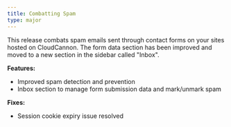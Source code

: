 ```yaml
---
title: Combatting Spam
type: major
---
```


This release combats spam emails sent through contact forms on your sites hosted on CloudCannon. The form data section has been improved and moved to a new section in the sidebar called "Inbox".

**Features:**

* Improved spam detection and prevention
* Inbox section to manage form submission data and mark/unmark spam

**Fixes:**

* Session cookie expiry issue resolved